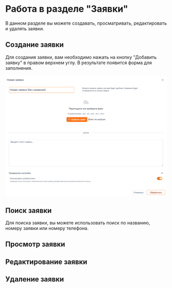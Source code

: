 # Работа в разделе "Заявки"

В данном разделе вы можете создавать, просматривать, редактировать и удалять заявки.

## Создание заявки

Для создания заявки, вам необходимо нажать на кнопку "Добавить заявку" в правом верхнем углу. В результате появится форма для заполнения.

![Создание новой заявки](./img/new_order.png)

## Поиск заявки

Для поиска заявки, вы можете использовать поиск по названию, номеру заявки или номеру телефона.

## Просмотр заявки

## Редактирование заявки

## Удаление заявки
